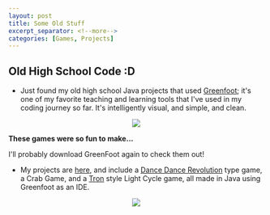 ```yaml
---
layout: post
title: Some Old Stuff
excerpt_separator: <!--more-->
categories: [Games, Projects]
---
```

## Old High School Code :D 

* Just found my old high school Java projects that used [Greenfoot](https://www.greenfoot.org/door); it's one of my favorite teaching and learning tools that I've used in my coding journey so far. It's intelligently visual, and simple, and clean.

<p align="center">
	<img src="https://mlegere1323.github.io/TheBlog/images/GreenFoot.PNG">
</p>

**These games were so fun to make...**

 I'll probably download GreenFoot again to check them out!

* My projects are [here](https://www.greenfoot.org/users/2680), and include a [Dance Dance Revolution](https://en.wikipedia.org/wiki/Dance_Dance_Revolution) type game, a Crab Game, and a [Tron](https://en.wikipedia.org/wiki/Tron_(video_game)) style Light Cycle game, all made in Java using Greenfoot as an IDE.

<p align="center">
	<img src="https://mlegere1323.github.io/TheBlog/images/GreenFootProfile.PNG">
</p>

<!--more-->

